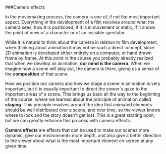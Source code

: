 ###Camera effects

In the moviemaking process, the camera is one of, if not the most important aspect. Everything in the development of a film revolves around what the camera sees, how it is positioned, if it is in movement or static, if it shows the point of view of a character or of an invisible spectator.

While it is natural to think about the camera in relation to film development, when thinking about animation it may not be such a direct concept, since 2D animation is developed either entirely on a computer, or hand drawn frame by frame. At this point in the course you probably already realized that when we develop an animation, **our mind is the camera**. When we imagine how a scene will play out, the camera is there, giving us a sense of the **composition** of that scene.

How we position our camera and how we stage a scene in animation is very important, but it is equally important to direct the viewer's gaze to the important areas of a scene. This brings us back all the way to the beginning of the course, where we learned about the principle of animation called **staging**. This principle revolves around the idea that animated elements should be well distributed over a scene, and over time, so the viewer knows where to look and the story doesn't get lost. This is a great starting point, but we can greatly enhance this process with camera effects.

**Camera effects** are effects that can be used to make our scenes more dynamic, give our environments more depth, and also give a better direction to the viewer about what is the most important element on screen at any given time.